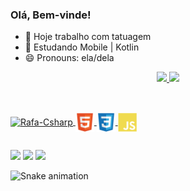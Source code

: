 ### Olá, Bem-vinde! 

- 🔭 Hoje trabalho com tatuagem
- 🌱 Estudando Mobile | Kotlin 
- 😄 Pronouns: ela/dela


<div align="center">
  <a href="https://github.com/Alevasco">
  <img height="180em" src="https://github-readme-stats.vercel.app/api?username=Alevasco&show_icons=true&theme=midnight-purple&include_all_commits=true&count_private=true"/>
  <img height="180em" src="https://github-readme-stats.vercel.app/api/top-langs/?username=Alevasco&layout=compact&langs_count=7&theme=midnight-purple"/>
</div>
  
  
  ##
 
  
<div style="display: inline_block"><br>
  <img align="center" alt="Rafa-Csharp" height="30" width="30" src="https://cdn.jsdelivr.net/gh/devicons/devicon/icons/kotlin/kotlin-original.svg"> 
  <img align="center" alt="Rafa-HTML" height="30" width="30" src="https://raw.githubusercontent.com/devicons/devicon/master/icons/html5/html5-original.svg">
  <img align="center" alt="Rafa-CSS" height="30" width="30" src="https://raw.githubusercontent.com/devicons/devicon/master/icons/css3/css3-original.svg">
  <img align="center" alt="Rafa-Js" height="30" width="30" src="https://raw.githubusercontent.com/devicons/devicon/master/icons/javascript/javascript-plain.svg">
</div>
  
 
 ##
  
  
  
<div>
    <a href="https://www.youtube.com/channel/UCRbhUCrZuxBbfCNFlPtvb0Q" target="_blank"><img src="https://img.shields.io/badge/YouTube-FF0000?style=for-the-badge&logo=youtube&logoColor=white" target="_blank"></a>
  <a href="https://www.instagram.com/alevascotattoo_/" target="_blank"><img src="https://img.shields.io/badge/Instagram-E4405F?style=for-the-badge&logo=instagram&logoColor=white" target="_blank"></a>
  <a href="https://www.linkedin.com/in/alessandra-vasconcelos-362ab854/" target="_blank"><img src="https://img.shields.io/badge/LinkedIn-0077B5?style=for-the-badge&logo=linkedin&logoColor=white" target="_blank"></a>   
</div>
  
  
 ![Snake animation](https://github.com/danielbped/danielbped/blob/output/github-contribution-grid-snake.svg)
